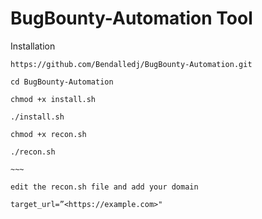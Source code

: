 # BugBounty-Automation Tool 

Installation

```
https://github.com/Bendalledj/BugBounty-Automation.git

cd BugBounty-Automation

chmod +x install.sh

./install.sh 

chmod +x recon.sh

./recon.sh

~~~

edit the recon.sh file and add your domain 

target_url=”<https://example.com>"

